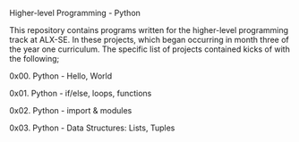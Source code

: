 Higher-level Programming - Python

This repository contains programs written for the higher-level programming track at ALX-SE. In these projects, which began occurring in month three of the year one curriculum. The specific list of projects contained kicks of with the following;


0x00. Python - Hello, World

0x01. Python - if/else, loops, functions

0x02. Python - import & modules

0x03. Python - Data Structures: Lists, Tuples
